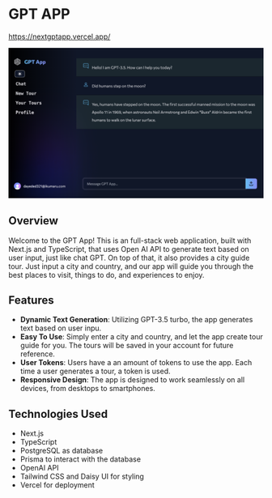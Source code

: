 
# GPT APP

https://nextgptapp.vercel.app/

![Screenshot](public/screenshot.png)

## Overview
Welcome to the GPT App! This is an full-stack web application, built with Next.js and TypeScript, that uses Open AI API to generate text based on user input, just like chat GPT. On top of that, it also provides a city guide tour. Just input a city and country, and our app will guide you through the best places to visit, things to do, and experiences to enjoy.

## Features
- **Dynamic Text Generation**: Utilizing GPT-3.5 turbo, the app generates text based on user inpu.
- **Easy To Use**:  Simply enter a city and country, and let the app create tour guide for you. The tours will be saved in your account for future reference.
- **User Tokens**: Users have a an amount of tokens to use the app. Each time a user generates a tour, a token is used.
- **Responsive Design**: The app is designed to work seamlessly on all devices, from desktops to smartphones.

## Technologies Used
- Next.js
- TypeScript
- PostgreSQL as database
- Prisma to interact with the database
- OpenAI API
- Tailwind CSS and Daisy UI for styling
- Vercel for deployment
